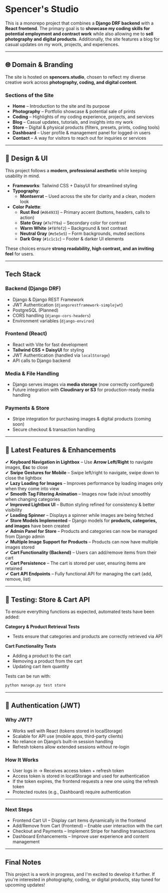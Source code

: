 # Spencer's Studio

This is a monorepo project that combines a **Django DRF backend** with a **React frontend**. The primary goal is to **showcase my coding skills for potential employment and contract work** while also allowing me to **sell photography and digital products**. Additionally, the site features a blog for casual updates on my work, projects, and experiences.

---

## 🌐 **Domain & Branding**

The site is hosted on **spencers.studio**, chosen to reflect my diverse creative work across **photography, coding, and digital content**.

### **Sections of the Site**

- **Home** – Introduction to the site and its purpose  
- **Photography** – Portfolio showcase & potential sale of prints  
- **Coding** – Highlights of my coding experience, projects, and services  
- **Blog** – Casual updates, tutorials, and insights into my work  
- **Store** – Digital & physical products (filters, presets, prints, coding tools)  
- **Dashboard** – User profile & management panel for logged-in users  
- **Contact** – A way for visitors to reach out for inquiries or services  

---

## 🎨 **Design & UI**

This project follows a **modern, professional aesthetic** while keeping usability in mind.

- **Frameworks**: Tailwind CSS + DaisyUI for streamlined styling  
- **Typography**:  
  - **Montserrat** – Used across the site for clarity and a clean, modern look  
- **Color Palette**:
  - **Rust Red** (`#d64933`) – Primary accent (buttons, headers, calls to action)  
  - **Slate Gray** (`#7e7f9a`) – Secondary color for contrast  
  - **Warm White** (`#f8f6f2`) – Background & text contrast  
  - **Neutral Gray** (`#e5e5e5`) – Form backgrounds, muted sections  
  - **Dark Gray** (`#1c1c1c`) – Footer & darker UI elements  

These choices ensure **strong readability, high contrast, and an inviting feel** for users.

---

## **Tech Stack**

### **Backend (Django DRF)**

- Django & Django REST Framework  
- JWT Authentication (`djangorestframework-simplejwt`)  
- PostgreSQL (Planned)  
- CORS handling (`django-cors-headers`)  
- Environment variables (`django-environ`)  

### **Frontend (React)**

- React with Vite for fast development  
- **Tailwind CSS + DaisyUI** for styling  
- JWT Authentication (handled via `localStorage`)  
- API calls to Django backend  

### **Media & File Handling**

- Django serves images via **media storage** (now correctly configured)  
- Future integration with **Cloudinary or S3** for production-ready media handling  

### **Payments & Store**

- Stripe integration for purchasing images & digital products (coming soon)  
- Secure checkout & transaction handling  

---

## 🚀 **Latest Features & Enhancements**

✔ **Keyboard Navigation in Lightbox** – Use **Arrow Left/Right** to navigate images, **Esc** to close  
✔ **Swipe Gestures for Mobile** – Swipe left/right to navigate, swipe down to close the lightbox  
✔ **Lazy Loading for Images** – Improves performance by loading images only when they come into view  
✔ **Smooth Tag Filtering Animation** – Images now fade in/out smoothly when changing categories  
✔ **Improved Lightbox UI** – Button styling refined for consistency & better visibility  
✔ **Loading Spinner** – Displays a spinner while images are being fetched  
✔ **Store Models Implemented** – Django models for **products, categories, and images** have been created  
✔ **Admin Panel for Store** – Products and categories can now be managed from Django admin  
✔ **Multiple Image Support for Products** – Products can now have multiple images stored  
✔ **Cart Functionality (Backend)** – Users can add/remove items from their cart  
✔ **Cart Persistence** – The cart is stored per user, ensuring items are retained  
✔ **Cart API Endpoints** – Fully functional API for managing the cart (add, remove, list)  

---

## 🧪 **Testing: Store & Cart API**

To ensure everything functions as expected, automated tests have been added:

 **Category & Product Retrieval Tests**  

- Tests ensure that categories and products are correctly retrieved via API  

 **Cart Functionality Tests**  

- Adding a product to the cart  
- Removing a product from the cart  
- Updating cart item quantity  

Tests can be run with:

```bash
python manage.py test store
```

---

## 🔐 Authentication (JWT)

### Why JWT?

- Works well with React (tokens stored in localStorage)
- Scalable for API use (mobile apps, third-party clients)
- No reliance on Django’s built-in session handling
- Refresh tokens allow extended sessions without re-login

### How It Works

- User logs in → Receives access token + refresh token
- Access token is stored in localStorage and used for authentication
- If the token expires, the frontend requests a new one using the refresh token
- Protected routes (e.g., Dashboard) require authentication

---

### Next Steps

- Frontend Cart UI – Display cart items dynamically in the frontend
- Add/Remove from Cart (Frontend) – Enable user interaction with the cart
- Checkout and Payments – Implement Stripe for handling transactions
- Dashboard Enhancements – Improve user experience and content management

---

## Final Notes

This project is a work in progress, and I'm excited to develop it further. If you're interested in photography, coding, or digital products, stay tuned for upcoming updates!
